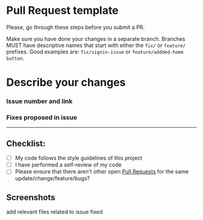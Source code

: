 # Pull Request template
Please, go through these steps before you submit a PR.

Make sure you have done your changes in a separate branch. Branches MUST have descriptive names that start with either the `fix/` or `feature/` prefixes. Good examples are: `fix/signin-issue` or `feature/addded-home button`.

# Describe your changes
<!--- Describe your changes in detail -->

### Issue  number and link
### Fixes proposed in  issue
 -------------------------------------------------------------------------------------


## Checklist:

- [ ] My code follows the style guidelines of this project
- [ ] I have performed a self-review of my code
- [ ] Please ensure that there aren't other open [Pull Requests](../../../pulls) for the same update/change/feature/bugs?

 ## Screenshots
 add relevant files related to issue fixed